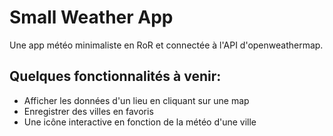 # Small Weather App

Une app météo minimaliste en RoR et connectée à l'API d'openweathermap.
## Quelques fonctionnalités à venir:
- Afficher les données d'un lieu en cliquant sur une map
- Enregistrer des villes en favoris
- Une icône interactive en fonction de la météo d'une ville
